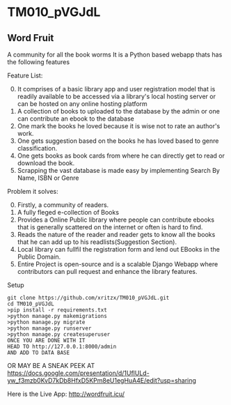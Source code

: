 # TM010_pVGJdL
## Word Fruit
A community for all the book worms
It is a Python based webapp thats has the following features

Feature List:

0) It comprises of a basic library app and user registration model that is readily available to be accessed via a 
  library's local hosting server or can be hosted on any online hosting platform
1) A collection of books to uploaded to the database by the admin or one can contribute an ebook to the database
2) One mark the books he loved because it is wise not to rate an author's work.
3) One gets suggestion based on the books he has loved based to genre classification.
4) One gets books as book cards from where he can directly get to read or download the book.
5) Scrapping the vast database is made easy by implementing Search By Name, ISBN or Genre

Problem it solves:

0) Firstly, a community of readers.
1) A fully fleged e-collection of Books
2) Provides a Online Public library where people can contribute ebooks that is generally scattered on the internet or often is hard to find.
3) Reads the nature of the reader and reader gets to know all the books that he can add up to his readlists(Suggestion Section).
4) Local library can fullfil the registration form and lend out EBooks in the Public Domain.
5) Entire Project is open-source and is a scalable Django Webapp where contributors can pull request and enhance the library features.


Setup
```
git clone https://github.com/xritzx/TM010_pVGJdL.git
cd TM010_pVGJdL
>pip install -r requirements.txt
>python manage.py makemigrations
>python manage.py migrate
>python manage.py runserver 
>python manage.py createsuperuser
ONCE YOU ARE DONE WITH IT
HEAD TO http://127.0.0.1:8000/admin
AND ADD TO DATA BASE
```

OR MAY BE A SNEAK PEEK AT
https://docs.google.com/presentation/d/1UflULd-yw_f3mzb0KvD7kDb8HfxD5KPm8eU1egHuA4E/edit?usp=sharing

Here is the Live App: http://wordfruit.icu/
